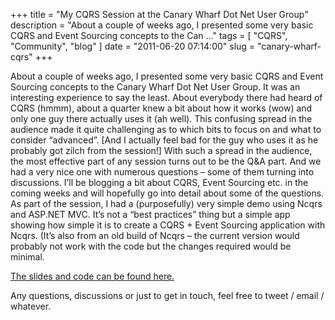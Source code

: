 
+++
title = "My CQRS Session at the Canary Wharf Dot Net User Group"
description = "About a couple of weeks ago, I presented some very basic CQRS and Event Sourcing concepts to the Can ..."
tags = [ "CQRS", "Community", "blog" ]
date = "2011-06-20 07:14:00"
slug = "canary-wharf-cqrs"
+++
<p>About a couple of weeks ago, I presented some very basic CQRS and Event Sourcing concepts to the Canary Wharf Dot Net User Group. It was an interesting experience to say the least. About everybody there had heard of CQRS (hmmm), about a quarter knew a bit about how it works (wow) and only one guy there actually uses it (ah well). This confusing spread in the audience made it quite challenging as to which bits to focus on and what to consider “advanced”. [And I actually feel bad for the guy who uses it as he probably got zilch from the session!] With such a spread in the audience, the most effective part of any session turns out to be the Q&amp;A part. And we had a very nice one with numerous questions – some of them turning into discussions. I’ll be blogging a bit about CQRS, Event Sourcing etc. in the coming weeks and will hopefully go into detail about some of the questions. As part of the session, I had a (purposefully) very simple demo using Ncqrs and ASP.NET MVC. It’s not a “best practices” thing but a simple app showing how simple it is to create a CQRS + Event Sourcing application with Ncqrs. (It’s also from an old build of Ncqrs – the current version would probably not work with the code but the changes required would be minimal. </p> <p><a href="http://cqrscwdnug.codeplex.com/">The slides and code can be found here.</a>&nbsp;</p> <p>Any questions, discussions or just to get in touch, feel free to tweet / email / whatever. </p>
        